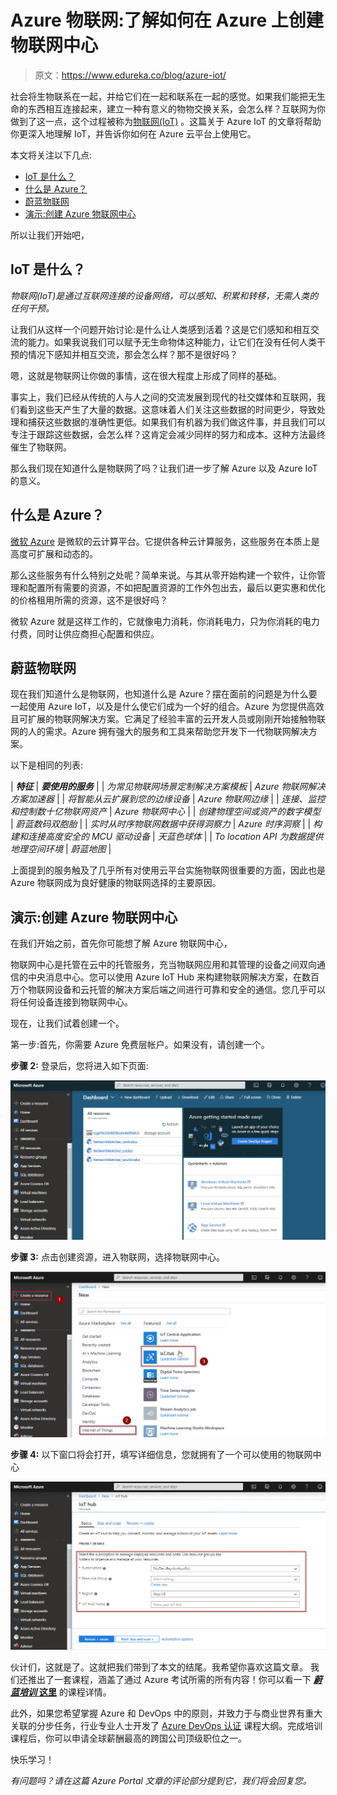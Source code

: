 # Azure 物联网:了解如何在 Azure 上创建物联网中心

> 原文：<https://www.edureka.co/blog/azure-iot/>

社会将生物联系在一起，并给它们在一起和联系在一起的感觉。如果我们能把无生命的东西相互连接起来，建立一种有意义的物物交换关系，会怎么样？互联网为你做到了这一点，这个过程被称为[物联网(IoT)](https://www.edureka.co/blog/iot-tutorial/) 。这篇关于 Azure IoT 的文章将帮助你更深入地理解 IoT，并告诉你如何在 Azure 云平台上使用它。

本文将关注以下几点:

*   [IoT 是什么？](#WhatIsIoT?)
*   [什么是 Azure？](#WhatIsAzure?)
*   [蔚蓝物联网](#AzureIoT)
*   [演示:创建 Azure 物联网中心](#Demo:CreatingAnAzureIoTHub)

所以让我们开始吧，

## **IoT 是什么？**

*物联网(IoT)是通过互联网连接的设备网络，可以感知、积累和转移，无需人类的任何干预。*

让我们从这样一个问题开始讨论:是什么让人类感到活着？这是它们感知和相互交流的能力。如果我说我们可以赋予无生命物体这种能力，让它们在没有任何人类干预的情况下感知并相互交流，那会怎么样？那不是很好吗？

嗯，这就是物联网让你做的事情，这在很大程度上形成了同样的基础。

事实上，我们已经从传统的人与人之间的交流发展到现代的社交媒体和互联网，我们看到这些天产生了大量的数据。这意味着人们关注这些数据的时间更少，导致处理和捕获这些数据的准确性更低。如果我们有机器为我们做这件事，并且我们可以专注于跟踪这些数据，会怎么样？这肯定会减少同样的努力和成本。这种方法最终催生了物联网。

那么我们现在知道什么是物联网了吗？让我们进一步了解 Azure 以及 Azure IoT 的意义。

## **什么是 Azure？**

[微软 Azure](https://www.edureka.co/blog/microsoft-azure-tutorial) 是微软的云计算平台。它提供各种云计算服务，这些服务在本质上是高度可扩展和动态的。

那么这些服务有什么特别之处呢？简单来说。与其从零开始构建一个软件，让你管理和配置所有需要的资源，不如把配置资源的工作外包出去，最后以更实惠和优化的价格租用所需的资源，这不是很好吗？

微软 Azure 就是这样工作的，它就像电力消耗，你消耗电力，只为你消耗的电力付费，同时让供应商担心配置和供应。

## **蔚蓝物联网**

现在我们知道什么是物联网，也知道什么是 Azure？摆在面前的问题是为什么要一起使用 Azure IoT，以及是什么使它们成为一个好的组合。Azure 为您提供高效且可扩展的物联网解决方案。它满足了经验丰富的云开发人员或刚刚开始接触物联网的人的需求。Azure 拥有强大的服务和工具来帮助您开发下一代物联网解决方案。

以下是相同的列表:

| ***特征*** | ***要使用的服务*** |
| *为常见物联网场景定制解决方案模板* | *Azure 物联网解决方案加速器* |
| *将智能从云扩展到您的边缘设备* | *Azure 物联网边缘* |
| *连接、监控和控制数十亿物联网资产* | *Azure 物联网中心* |
| *创建物理空间或资产的数字模型* | *蔚蓝数码双胞胎* |
| *实时从时序物联网数据中获得洞察力* | *Azure 时序洞察* |
| *构建和连接高度安全的 MCU 驱动设备* | *天蓝色球体* |
| *To location API 为数据提供地理空间环境* | *蔚蓝地图* |

上面提到的服务触及了几乎所有对使用云平台实施物联网很重要的方面，因此也是 Azure 物联网成为良好健康的物联网选择的主要原因。

## **演示:创建 Azure 物联网中心**

在我们开始之前，首先你可能想了解 Azure 物联网中心，

物联网中心是托管在云中的托管服务，充当物联网应用和其管理的设备之间双向通信的中央消息中心。您可以使用 Azure IoT Hub 来构建物联网解决方案，在数百万个物联网设备和云托管的解决方案后端之间进行可靠和安全的通信。您几乎可以将任何设备连接到物联网中心。

现在，让我们试着创建一个。

第一步:首先，你需要 Azure 免费层帐户。如果没有，请创建一个。

**步骤 2:** 登录后，您将进入如下页面:

![AzureDemo - Azure IOT - Edureka](img/74455042fb2715b29f4889d86446500c.png)

**步骤 3:** 点击创建资源，进入物联网，选择物联网中心。

![creating and IOT hub - Azure IOT - Edureka](img/a930313e7d7c1fc8b3b39ddfcec92a2f.png)

**步骤 4:** 以下窗口将会打开，填写详细信息，您就拥有了一个可以使用的物联网中心

![Azure IOT hub - Azure IOT - Edureka](img/f083430c9e029f1182c7660d43d94f13.png)

伙计们，这就是了。这就把我们带到了本文的结尾。我希望你喜欢这篇文章。 我们还推出了一套课程，涵盖了通过 Azure 考试所需的所有内容！你可以看一下 [***蔚蓝培训*** **这里**](https://www.edureka.co/microsoft-certified-azure-solution-architect-certification-training) 的课程详情。

此外，如果您希望掌握 Azure 和 DevOps 中的原则，并致力于与商业世界有重大关联的分步任务，行业专业人士开发了 [Azure DevOps 认证](https://www.edureka.co/microsoft-azure-devops-solutions-training) 课程大纲。完成培训课程后，你可以申请全球薪酬最高的跨国公司顶级职位之一。

快乐学习！

*有问题吗？请在这篇 Azure Portal 文章的评论部分提到它，我们将会回复您。*